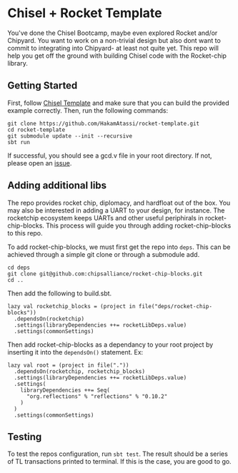 # Chisel + Rocket Template

You've done the Chisel Bootcamp, maybe even explored Rocket and/or Chipyard. You want to work on a non-trivial design but also dont want to commit to integrating into Chipyard- at least not quite yet. This repo will help you get off the ground with building Chisel code with the Rocket-chip library. 


## Getting Started

First, follow [Chisel Template](https://github.com/chipsalliance/chisel-template) and make sure that you can build the provided example correctly. Then, run the following commands:


```
git clone https://github.com/HakamAtassi/rocket-template.git
cd rocket-template
git submodule update --init --recursive
sbt run
```

If successful, you should see a gcd.v file in your root directory. If not, please open an [issue](https://github.com/HakamAtassi/rocket-template/issues/new). 


## Adding additional libs

The repo provides rocket chip, diplomacy, and hardfloat out of the box. You may also be interested in adding a UART to your design, for instance. The rocketchip ecosystem keeps UARTs and other useful periphirals in rocket-chip-blocks. This process will guide you through adding rocket-chip-blocks to this repo. 


To add rocket-chip-blocks, we must first get the repo into `deps`. This can be achieved through a simple git clone or through a submodule add. 

```
cd deps
git clone git@github.com:chipsalliance/rocket-chip-blocks.git
cd ..
```

Then add the following to build.sbt. 

```
lazy val rocketchip_blocks = (project in file("deps/rocket-chip-blocks"))
  .dependsOn(rocketchip)
  .settings(libraryDependencies ++= rocketLibDeps.value)
  .settings(commonSettings)
```
Then add rocket-chip-blocks as a dependancy to your root project by inserting it into the `dependsOn()` statement. Ex: 

```
lazy val root = (project in file("."))
  .dependsOn(rocketchip, rocketchip_blocks)
  .settings(libraryDependencies ++= rocketLibDeps.value)
  .settings(
    libraryDependencies ++= Seq(
      "org.reflections" % "reflections" % "0.10.2"
    )
  )
  .settings(commonSettings)
```


## Testing

To test the repos configuration, run `sbt test`. The result should be a series of TL transactions printed to terminal. If this is the case, you are good to go. 
